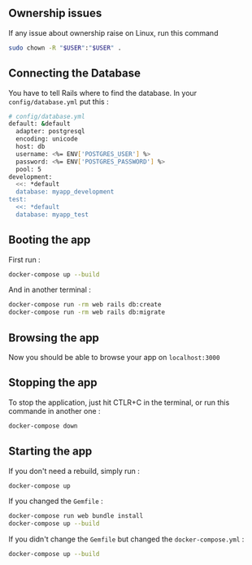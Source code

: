 ## Ownership issues

If any issue about ownership raise on Linux, run this command

```bash
sudo chown -R "$USER":"$USER" .
```

## Connecting the Database

You have to tell Rails where to find the database.
In your `config/database.yml` put this :

```bash
# config/database.yml
default: &default
  adapter: postgresql
  encoding: unicode
  host: db
  username: <%= ENV['POSTGRES_USER'] %>
  password: <%= ENV['POSTGRES_PASSWORD'] %>
  pool: 5
development:
  <<: *default
  database: myapp_development
test:
  <<: *default
  database: myapp_test
```

## Booting the app
First run :

```bash
docker-compose up --build
```

And in another terminal :

```bash
docker-compose run -rm web rails db:create
docker-compose run -rm web rails db:migrate
```

## Browsing the app
Now you should be able to browse your app on `localhost:3000`

## Stopping the app
To stop the application, just hit CTLR+C in the terminal, or run this commande in another one :
```bash
docker-compose down
```

## Starting the app
If you don't need a rebuild, simply run :
```bash
docker-compose up
```

If you changed the `Gemfile` :
```bash
docker-compose run web bundle install
docker-compose up --build
```

If you didn't change the `Gemfile` but changed the `docker-compose.yml` :
```bash
docker-compose up --build
```